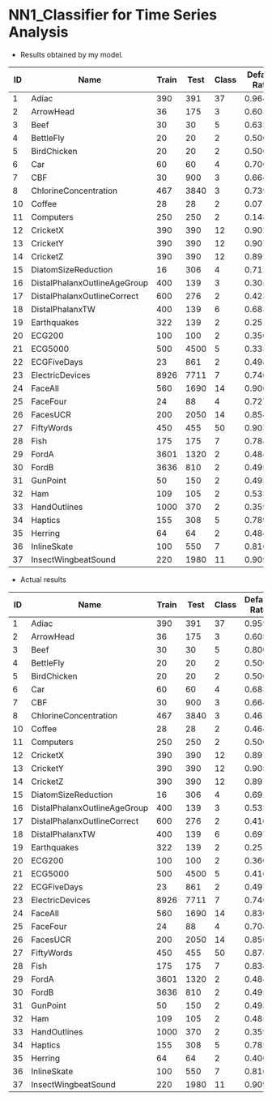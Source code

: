 # NN1_Classifier for Time Series Analysis

* Results obtained by my model.

| ID  |  Name |  Train | Test | Class | Default Rate | Ed(w=0) |
|-----|-------|--------|------|-------|--------------|---------|
| 1	| Adiac	| 390 |	391 |	37	| 0.9642 |	0.9565	|
| 2 |	ArrowHead	| 36 |	175 |	3 | 0.6057 | 0.1143 |
| 3   | Beef  | 30     |  30 |   5    |   0.6333   |  0.2667 |
| 4   | BettleFly  | 20   |  20 |   2  |   0.5000   |  0.5000 |
| 5   | BirdChicken | 20   |  20 |   2  |   0.5000   |  0.0500 |
| 6   | Car | 60   |  60 |   4  |   0.7000 |  0.7333 |
| 7 |	CBF |	30 | 900 | 3 |	0.6644 | 0.6578	|	
| 8	|	ChlorineConcentration |	467	| 3840 |	3	|	0.7391 | 0.7391	|
| 10 | Coffee	| 28	| 28	| 2	|  	0.0714 | 0.0000 |
| 11 | Computers |	250	| 250	| 2 | 0.1480 | 0.2760 |
| 12 |	CricketX	| 390	| 390	| 12 | 0.9026 | 0.9026 |
| 13 | CricketY	| 390	| 390 |	12 |	0.9077 | 0.9051	|	
| 14 | CricketZ |	390 |	390	| 12	|	0.8923 | 0.8821	|
| 15	|	DiatomSizeReduction |	16	| 306	| 4	| 0.71240 | 0.7026	|
| 16	| DistalPhalanxOutlineAgeGroup |	400	| 139	| 3	|	 0.3022 | 0.3309 |
| 17	|	DistalPhalanxOutlineCorrect |	600	| 276	| 2 | 0.4239 | 0.4167	|
| 18	| DistalPhalanxTW	| 400	 |139	| 6 | 0.6835 |	0.6978	|
| 19	|	Earthquakes |	322 |	139 |	2	| 0.2518 | 0.2518 |
| 20	|	ECG200	| 100	| 100	| 2	| 0.3500 |	0.3600 |
| 21	|	ECG5000	| 500	| 4500 |	5	| 0.3333 |	0.3333 |
| 22 |	ECGFiveDays |	23 |	861	| 2	| 0.4983 | 0.4936 |	
| 23 |	ElectricDevices	| 8926 |	7711 |	7	| 0.7463	| 0.4492 |		
|24 |FaceAll	| 560	| 1690 | 14 | 0.9000 | 0.9000 |	
| 25	| FaceFour |	24 |	88 |	4	|	0.7273 | 0.6932	|
| 26	| FacesUCR | 200	| 2050	| 14	| 0.8546 | 0.9356 |
| 27	| FiftyWords	| 450	| 455	| 50 | 0.9033 | 0.9033 |
| 28	|	Fish	| 175	| 175	| 7	| 0.7886 |  0.8457	|	
| 29	| FordA	| 3601	| 1320	| 2	| 0.4841 | 0.3348 | 	
| 30	| FordB	| 3636	| 810	| 2	| 0.4951 | 0.3938	|
| 31	| GunPoint	| 50	| 150	| 2	| 0.4933 | 0.4933 |
| 32	|	Ham	| 109	| 105	| 2	| 0.5333 | 0.5619	|
| 33	| HandOutlines	| 1000	| 370	| 2	| 0.3595 | 0.1378 |
| 34 | Haptics	| 155	| 308	| 5	| 0.7890 | 0.7922 | 
| 35	| Herring	| 64	| 64	| 2	| 0.4844 | 0.4844 | 
| 36	| InlineSkate	| 100	| 550	| 7 | 0.8164 | 0.6582 |
| 37	| InsectWingbeatSound	| 220	| 1980	| 11 | 0.9091 | 0.4384 |





* Actual results

| ID  |  Name |  Train | Test | Class | Default Rate | Ed(w=0) |
|-----|-------|--------|------|-------|--------------|---------|
| 1	| Adiac	| 390 |	391 |	37	| 0.9591 |	0.3887	| 
| 2 |	ArrowHead	| 36 |	175 |	3 | 0.6057 | 0.2000|
| 3   | Beef  | 30     |  30 |   5    |   0.8000  |  0.3333 |
| 4   | BettleFly  | 20   |  20 |   2  |   0.5000   |  0.2500	 |
| 5   | BirdChicken | 20   |  20 |   2  |   0.5000   |  0.4500 |
| 6   | Car | 60   |  60 |   4  |   0.6833 |  0.2667 |
| 7 |	CBF |	30 | 900 | 3 |	0.6644 | 0.1478	|	
| 8	|	ChlorineConcentration |	467	| 3840 |	3	|	0.4674 | 0.3500	|
| 10 | Coffee	| 28	| 28	| 2	|  	0.4643 | 0.0000 |
| 11 | Computers |	250	| 250	| 2 | 0.5000 | 0.4240 |
| 12 |	CricketX	| 390	| 390	| 12 | 0.8974 | 0.4231 |
| 13 | CricketY	| 390	| 390 |	12 |	0.9051 | 0.4333	|	
| 14 | CricketZ |	390 |	390	| 12	|	0.8974 | 0.4128	|
| 15	|	DiatomSizeReduction |	16	| 306	| 4	| 0.6928 | 0.0654	|
| 16	| DistalPhalanxOutlineAgeGroup |	400	| 139	| 3	|	 0.5324 | 0.3741 |
| 17	|	DistalPhalanxOutlineCorrect |	600	| 276	| 2 | 0.4167 |0.2826	|
| 18	| DistalPhalanxTW	| 400	 |139	| 6 | 0.6978 |	0.3669	|
| 19	|	Earthquakes |	322 |	139 |	2	| 0.2518 | 0.2878 |
| 20	|	ECG200	| 100	| 100	| 2	| 0.3600 |	0.1200 |
| 21	|	ECG5000	| 500	| 4500 |	5	| 0.4162 |	0.0751 |
| 22 |	ECGFiveDays |	23 |	861	| 2	| 0.4971 | 0.2033 |	
| 23 |	ElectricDevices	| 8926 |	7711 |	7	| 0.7463	| 0.4492 |		
| 24 | FaceAll	| 560	| 1690 | 14 | 0.8302 | 0.2864 |	
| 25	| FaceFour |	24 |	88 |	4	|	0.7045 | 0.2159	|
| 26	| FacesUCR | 200	| 2050	| 14	| 0.8566 | 0.2307 |
| 27	| FiftyWords	| 450	| 455	| 50 | 0.8747 | 0.3692 |
| 28	|	Fish	| 175	| 175	| 7	| 0.8343 |0.2171	|	
| 29	| FordA	| 3601	| 1320	| 2	| 0.4841 | 0.3348 | 	
| 30	| FordB	| 3636	| 810	| 2	| 0.4951 | 0.3938	|
| 31	| GunPoint	| 50	| 150	| 2	| 0.4933 | 0.0867 |
| 32	|	Ham	| 109	| 105	| 2	| 0.4857 | 0.4000	|
| 33	| HandOutlines	| 1000	| 370	| 2	| 0.3595 | 0.1378 |
| 34 | Haptics	| 155	| 308	| 5	| 0.7825 | 0.6299 | 
| 35	| Herring	| 64	| 64	| 2	| 0.4063 | 0.4688 | 
| 36	| InlineSkate	| 100	| 550	| 7 | 0.8164 | 0.6582 |
| 37	| InsectWingbeatSound	| 220	| 1980	| 11 | 0.9091 | 0.4384 |
